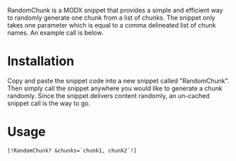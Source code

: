 RandomChunk is a MODX snippet that provides a simple and efficient way to randomly generate one chunk from a list of chunks. The snippet only takes one parameter which is equal to a comma delineated list of chunk names. An example call is below.

# Installation
Copy and paste the snippet code into a new snippet called "RandomChunk". Then simply call the snippet anywhere you would like to generate a chunk randomly. Since the snippet delivers content randomly, an un-cached snippet call is the way to go.

# Usage
```[!RandomChunk? &chunks=`chunk1, chunk2`!]```
